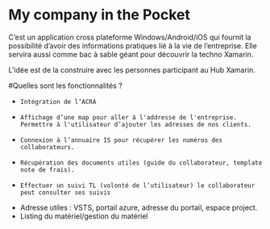 # My company in the Pocket

C’est un application cross plateforme Windows/Android/iOS qui fournit la possibilité d’avoir des informations pratiques lié à la vie de l’entreprise. Elle servira aussi comme bac à sable géant pour découvrir la techno Xamarin. 

L’idée est de la construire avec les personnes participant au Hub Xamarin. 	 

#Quelles sont les fonctionnalités ?	 
-	  Intégration de l’ACRA 
-	  Affichage d’une map pour aller à l'addresse de l'entreprise. Permettre à l'utilisateur d’ajouter les adresses de nos clients.
-	  Connexion à l’annuaire IS pour récupérer les numéros des collaborateurs. 
-	  Récupération des documents utiles (guide du collaborateur, template note de frais).
-	  Effectuer un suivi TL (volonté de l’utilisateur) le collaborateur peut consulter ses suivis 
- 	Adresse utiles : VSTS, portail azure, adresse du portail, espace project. 
- 	Listing du matériel/gestion du matériel
